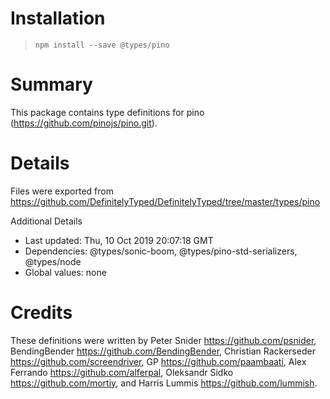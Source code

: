# Installation
> `npm install --save @types/pino`

# Summary
This package contains type definitions for pino (https://github.com/pinojs/pino.git).

# Details
Files were exported from https://github.com/DefinitelyTyped/DefinitelyTyped/tree/master/types/pino

Additional Details
 * Last updated: Thu, 10 Oct 2019 20:07:18 GMT
 * Dependencies: @types/sonic-boom, @types/pino-std-serializers, @types/node
 * Global values: none

# Credits
These definitions were written by Peter Snider <https://github.com/psnider>, BendingBender <https://github.com/BendingBender>, Christian Rackerseder <https://github.com/screendriver>, GP <https://github.com/paambaati>, Alex Ferrando <https://github.com/alferpal>, Oleksandr Sidko <https://github.com/mortiy>, and Harris Lummis <https://github.com/lummish>.

